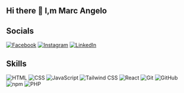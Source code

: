 ## Hi there 👋 I,m Marc Angelo


## Socials
[![Facebook](https://img.shields.io/badge/Facebook-%231877F2.svg?style=for-the-badge&logo=facebook&logoColor=white)]((https://www.facebook.com/nnnngelo))
[![Instagram](https://img.shields.io/badge/Instagram-%23E4405F.svg?style=for-the-badge&logo=instagram&logoColor=white)]([https://instagram.com/your-profile](https://www.instagram.com/nnnngelo/))
[![LinkedIn](https://img.shields.io/badge/LinkedIn-%230077B5.svg?style=for-the-badge&logo=linkedin&logoColor=white)](linkedin.com/in/marcangelo-gilig-509398286/)


## Skills
![HTML](https://img.shields.io/badge/HTML-5-E34F26?style=for-the-badge&logo=html5&logoColor=white)
![CSS](https://img.shields.io/badge/CSS-3-1572B6?style=for-the-badge&logo=css3&logoColor=white)
![JavaScript](https://img.shields.io/badge/JavaScript-F7DF1E?style=for-the-badge&logo=javascript&logoColor=black)
![Tailwind CSS](https://img.shields.io/badge/TailwindCSS-06B6D4?style=for-the-badge&logo=tailwindcss&logoColor=white)
![React](https://img.shields.io/badge/React-61DAFB?style=for-the-badge&logo=react&logoColor=black)
![Git](https://img.shields.io/badge/Git-F05032?style=for-the-badge&logo=git&logoColor=white)
![GitHub](https://img.shields.io/badge/GitHub-181717?style=for-the-badge&logo=github&logoColor=white)
![npm](https://img.shields.io/badge/npm-CB3837?style=for-the-badge&logo=npm&logoColor=white)
![PHP](https://img.shields.io/badge/PHP-777BB4?style=for-the-badge&logo=php&logoColor=white)



<!--
**Geloxix/Geloxix** is a ✨ _special_ ✨ repository because its `README.md` (this file) appears on your GitHub profile.

Here are some ideas to get you started:

- 🔭 I’m currently working on ...
- 🌱 I’m currently learning ...
- 👯 I’m looking to collaborate on ...
- 🤔 I’m looking for help with ...
- 💬 Ask me about ...
- 📫 How to reach me: ...
- 😄 Pronouns: ...
- ⚡ Fun fact: ...

